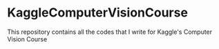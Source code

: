 # KaggleComputerVisionCourse
This repository contains all the codes that I write for Kaggle's Computer Vision Course
